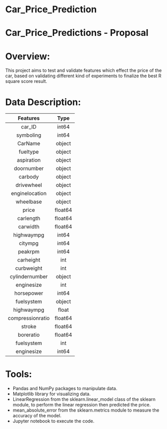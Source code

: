 # Car_Price_Prediction

# Car_Price_Predictions - Proposal  
# Overview:
This project aims to test and validate features which effect the price of the car, based on validating  different kind 
of  experiments to finalize the best R square score result.

# Data Description:
|Features |Type
|:-------:|:-------:|
car_ID|int64 
symboling|int64
CarName|object
fueltype|object
aspiration|object
doornumber|object
carbody|object
drivewheel|object
enginelocation|object
wheelbase|object
price|float64
carlength|float64
carwidth|float64
highwaympg|int64
citympg|int64
peakrpm|int64
carheight|int
curbweight|int
cylindernumber|object
enginesize|int
horsepower|int64
fuelsystem|object
highwaympg|float
compressionratio|float64
stroke|float64
boreratio|float64
fuelsystem|int
enginesize|int64

# Tools:
*	Pandas and NumPy packages to manipulate data. 
*	Matplotlib library for visualizing data. 
*	LinearRegression from the sklearn.linear_model class of the sklearn module, to perform the linear regression then predicted the price. 
*	mean_absolute_error from the sklearn.metrics module to measure the accuracy of the model. 
*	Jupyter notebook to execute the code. 
